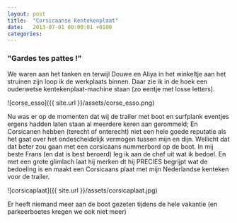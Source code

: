 ```yaml
---
layout: post
title:  "Corsicaanse Kentekenplaat"
date:   2013-07-01 00:00:01 +0100
categories:
---
```

### "Gardes tes pattes !"

We waren aan het tanken en terwijl Douwe en Aliya in het winkeltje aan het struinen zijn loop ik de werkplaats binnen. Daar zie ik in de hoek een ouderwetse kentekenplaat-machine staan (zo eentje met losse letters).  

![corse_esso]({{ site.url }}/assets/corse_esso.png)  

Nu was er op de momenten dat wij de trailer met boot en surfplank eventjes ergens hadden laten staan al meerdere keren aan gerommeld; En Corsicanen hebben (terecht of onterecht) niet een hele goede reputatie als het gaat over het ondescheidelijk vermogen tussen mijn en dijn.
Wellicht dat dat beter zou gaan met een corsicaans nummerbord op de boot. In mij beste Frans (en dat is best beroerd) leg ik aan de chef uit wat ik bedoel. En met een grote glimlach laat hij merken dt hij PRECIES begrijpt wat de bedoeling is en maakt een Corsicaans plaat met mijn Nederlandse kenteken voor de trailer.

![corsicaplaat]({{ site.url }}/assets/corsicaplaat.jpg)  

Er heeft niemand meer aan de boot gezeten tijdens de hele vakantie (en parkeerboetes kregen we ook niet meer)
